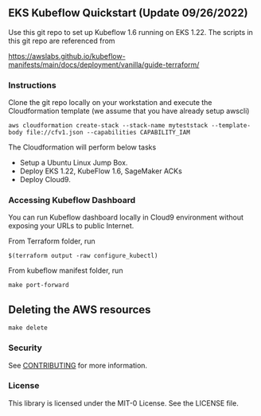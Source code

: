 ## EKS Kubeflow Quickstart (Update 09/26/2022)

Use this git repo to set up Kubeflow 1.6 running on EKS 1.22. The scripts in this git repo are referenced from 

https://awslabs.github.io/kubeflow-manifests/main/docs/deployment/vanilla/guide-terraform/

### Instructions

Clone the git repo locally on your workstation and execute the Cloudformation template (we assume that you have already setup awscli)

```shell
aws cloudformation create-stack --stack-name myteststack --template-body file://cfv1.json --capabilities CAPABILITY_IAM
```

The Cloudformation will perform below tasks

  * Setup a Ubuntu Linux Jump Box.
  * Deploy EKS 1.22, KubeFlow 1.6, SageMaker ACKs
  * Deploy Cloud9.

### Accessing Kubeflow Dashboard

You can run Kubeflow dashboard locally in Cloud9 environment without exposing your URLs to public Internet.

From Terraform folder, run

```shell
$(terraform output -raw configure_kubectl)
```

From kubeflow manifest folder, run

```shell
make port-forward
```


## Deleting the AWS resources

```shell
make delete
```

### Security

See [CONTRIBUTING](CONTRIBUTING.md#security-issue-notifications) for more information.

### License

This library is licensed under the MIT-0 License. See the LICENSE file.
